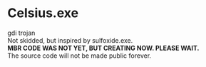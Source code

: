 # Celsius.exe
gdi trojan
<br>
Not skidded, but inspired by sulfoxide.exe.
<br>
**MBR CODE WAS NOT YET, BUT CREATING NOW. PLEASE WAIT.**
<br>
The source code will not be made public forever.
